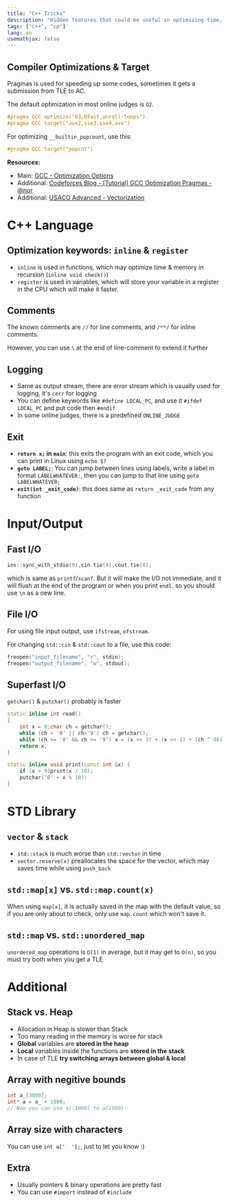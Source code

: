```yaml
---
title: "C++ Tricks"
description: "Hidden features that could be useful in optimizing time, memory, and code length!"
tags: ["c++", "cp"]
lang: en
usemathjax: false
---
```

## Compiler Optimizations & Target
Pragmas is used for speeding up some codes, sometimes it gets a submission from TLE to AC.

The default optimization in most online judges is `O2`.

```cpp
#pragma GCC optimize("O3,Ofast,unroll-loops")
#pragma GCC target("avx2,sse3,sse4,avx")
```

For optimizing `__builtin_popcount`, use this:

```cpp
#pragma GCC target("popcnt")
```

**Resources:**
- Main: [GCC - Optimization Options](https://gcc.gnu.org/onlinedocs/gcc/Optimize-Options.html)
- Additional: [Codeforces Blog - \[Tutorial\] GCC Optimization Pragmas - @nor](https://codeforces.com/blog/entry/96344)
- Additional: [USACO Advanced - Vectorization](https://usaco.guide/adv/vectorization?lang=cpp)

# C++ Language
## Optimization keywords: `inline` & `register`
- `inline` is used in functions, which may optimize time & memory in recursion (`inline void check()`)
- `register` is used in variables, which will store your variable in a register in the CPU which will make it faster.

## Comments
The known comments are `//` for line comments, and `/**/` for inline comments.

However, you can use `\` at the end of line-comment to extend it further

## Logging
- Same as output stream, there are error stream which is usually used for logging, it's `cerr` for logging
- You can define keywords like `#define LOCAL_PC`, and use it `#ifdef LOCAL_PC` and put code then `#endif`
- In some online judges, there is a predefined `ONLINE_JUDGE`

## Exit
- **`return x;` in `main`**: this exits the program with an exit code, which you can print in Linux using `echo $?`
- **`goto LABEL;`**: You can jump between lines using labels, write a label in format `LABELWHATEVER:`, then you can jump to that line using `goto LABELWHATEVER;`
- **`exit(int _exit_code)`**: this does same as `return _exit_code` from any function


# Input/Output
## Fast I/O
```cpp
ios::sync_with_stdio(0),cin.tie(0),cout.tie(0);
```
which is same as `printf`/`scanf`. But it will make the I/O not immediate, and it will flush at the end of the program or when you print `endl`. so you should use `\n` as a new line.

## File I/O
For using file input output, use `ifstream`, `ofstream`.

For changing `std::cin` & `std::cout` to a file, use this code:
```cpp
freopen("input_filename", "r", stdin);
freopen("output_filename", "w", stdout);
```

## Superfast I/O
`getchar()` & `putchar()` probably is faster

```cpp
static inline int read()
{
    int x = 0;char ch = getchar();
    while (ch < '0' || ch>'9') ch = getchar();
    while (ch >= '0' && ch <= '9') x = (x << 3) + (x << 1) + (ch ^ 48), ch = getchar();
    return x;
}

static inline void print(const int &x) {
    if (x > 9)print(x / 10);
    putchar('0' + x % 10);
}
```

# STD Library
## `vector` & `stack`
- `std::stack` is much worse than `std::vector` in time
- `vector.reserve(x)` preallocates the space for the vector, which may saves time while using `push_back`

## `std::map[x]` vs. `std::map.count(x)`
When using `map[x]`, it is actually saved in the map with the default value, so if you are only about to check, only use `map.count` which won't save it.

## `std::map` vs. `std::unordered_map`
`unordered_map` operations is `O(1)` in average, but it may get to `O(n)`, so you must try both when you get a TLE


# Additional

## Stack vs. Heap
- Allocation in Heap is slower than Stack
- Too many reading in the memory is worse for stack
- **Global** variables are **stored in the heap**
- **Local** variables inside the functions are **stored in the stack**
- In case of TLE **try switching arrays between global & local**

## Array with negitive bounds
```cpp
int a_[3000];
int* a = a_ + 1000;
// Now you can use a[-1000] to a[1999]
```

## Array size with characters
You can use `int a['  '];`, just to let you know :)

## Extra
- Usually pointers & binary operations are pretty fast
- You can use `#import` instead of `#include`
